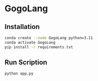 # GogoLang

## Installation

```bash
conda create --name GogoLang python=3.11
conda activate GogoLang
pip install -r requirements.txt
```

## Run Scription

```bash
python app.py
```